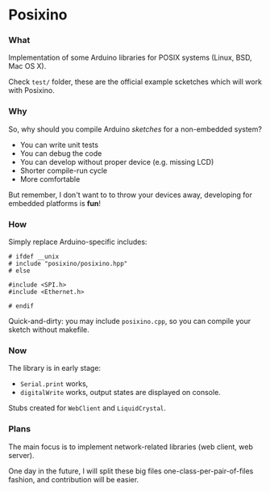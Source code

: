 Posixino
========

### What ###

Implementation of some Arduino libraries 
for POSIX systems (Linux, BSD, Mac OS X).

Check `test/` folder, these are the official example scketches
which will work with Posixino.

### Why ###

So, why should you compile Arduino
*sketches* for a non-embedded system?

- You can write unit tests
- You can debug the code
- You can develop without proper device (e.g. missing LCD)
- Shorter compile-run cycle
- More comfortable

But remember, I don't want to to throw your devices away,
developing for embedded platforms is **fun**!

### How ###

Simply replace Arduino-specific includes:

```
# ifdef __unix
# include "posixino/posixino.hpp"
# else

#include <SPI.h>
#include <Ethernet.h>

# endif
```

Quick-and-dirty: you may include `posixino.cpp`, 
so you can compile your sketch without makefile.

### Now ###

The library is in early stage:

- `Serial.print` works,
- `digitalWrite` works, output states are displayed on console.

Stubs created for `WebClient` and `LiquidCrystal`.

### Plans ###

The main focus is to implement network-related
libraries (web client, web server).

One day in the future, 
I will split these big files one-class-per-pair-of-files fashion,
and contribution will be easier.
